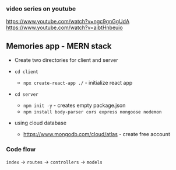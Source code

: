 ### video series on youtube
https://www.youtube.com/watch?v=ngc9gnGgUdA
https://www.youtube.com/watch?v=aibtHnbeuio

## Memories app - MERN stack
- Create two directories for client and server
- `cd client`
  - `npx create-react-app ./`  - initialize react app

- `cd server`
  - `npm init -y` - creates empty package.json
  - `npm install body-parser cors express mongoose nodemon`

- using cloud database
  - https://www.mongodb.com/cloud/atlas - create free account

### Code flow
`index` -> `routes` -> `controllers` -> `models`
